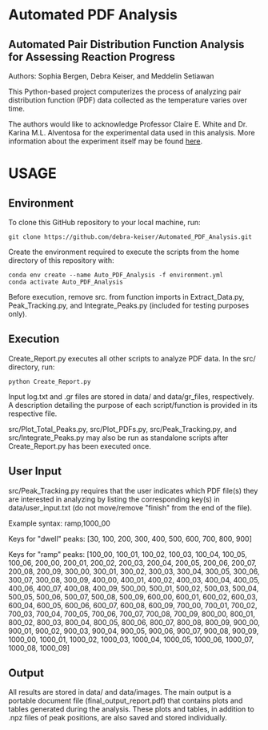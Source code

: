 # Automated PDF Analysis
## Automated Pair Distribution Function Analysis for Assessing Reaction Progress

Authors: Sophia Bergen, Debra Keiser, and Meddelin Setiawan

This Python-based project computerizes the process of analyzing pair distribution function (PDF) data collected as the temperature varies over time.

The authors would like to acknowledge Professor Claire E. White and Dr. Karina M.L. Alventosa for the experimental data used in this analysis. More information about the experiment itself may be found [here](https://dataspace.princeton.edu/handle/88435/dsp01mg74qq26k).

# USAGE
## Environment
To clone this GitHub repository to your local machine, run:
```
git clone https://github.com/debra-keiser/Automated_PDF_Analysis.git
```
Create the environment required to execute the scripts from the home directory of this repository with:
```
conda env create --name Auto_PDF_Analysis -f environment.yml
conda activate Auto_PDF_Analysis
```
Before execution, remove src. from function imports in Extract_Data.py, Peak_Tracking.py, and Integrate_Peaks.py (included for testing purposes only).
## Execution
Create_Report.py executes all other scripts to analyze PDF data. In the src/ directory, run:
```
python Create_Report.py
```
Input log.txt and .gr files are stored in data/ and data/gr_files, respectively. A description detailing the purpose of each script/function is provided in its respective file.

src/Plot_Total_Peaks.py, src/Plot_PDFs.py, src/Peak_Tracking.py, and src/Integrate_Peaks.py may also be run as standalone scripts after Create_Report.py has been executed once.

## User Input
src/Peak_Tracking.py requires that the user indicates which PDF file(s) they are interested in analyzing by listing the corresponding key(s) in data/user_input.txt (do not move/remove "finish" from the end of the file).

Example syntax:
ramp,1000_00

Keys for "dwell" peaks:
[30, 100, 200, 300, 400, 500, 600, 700, 800, 900]

Keys for "ramp" peaks:
[100_00, 100_01, 100_02, 100_03, 100_04, 100_05, 100_06,
200_00, 200_01, 200_02, 200_03, 200_04, 200_05, 200_06, 200_07, 200_08, 200_09,
300_00, 300_01, 300_02, 300_03, 300_04, 300_05, 300_06, 300_07, 300_08, 300_09,
400_00, 400_01, 400_02, 400_03, 400_04, 400_05, 400_06, 400_07, 400_08, 400_09,
500_00, 500_01, 500_02, 500_03, 500_04, 500_05, 500_06, 500_07, 500_08, 500_09,
600_00, 600_01, 600_02, 600_03, 600_04, 600_05, 600_06, 600_07, 600_08, 600_09,
700_00, 700_01, 700_02, 700_03, 700_04, 700_05, 700_06, 700_07, 700_08, 700_09,
800_00, 800_01, 800_02, 800_03, 800_04, 800_05, 800_06, 800_07, 800_08, 800_09,
900_00, 900_01, 900_02, 900_03, 900_04, 900_05, 900_06, 900_07, 900_08, 900_09,
1000_00, 1000_01, 1000_02, 1000_03, 1000_04, 1000_05, 1000_06, 1000_07, 1000_08, 1000_09]

## Output
All results are stored in data/ and data/images. The main output is a portable document file (final_output_report.pdf) that contains plots and tables generated during the analysis. These plots and tables, in addition to .npz files of peak positions, are also saved and stored individually.
